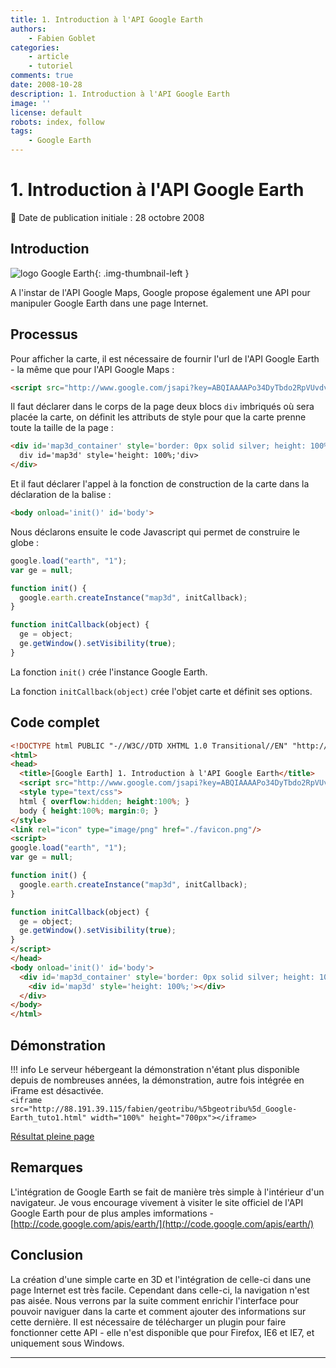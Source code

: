 ```yaml
---
title: 1. Introduction à l'API Google Earth
authors:
    - Fabien Goblet
categories:
    - article
    - tutoriel
comments: true
date: 2008-10-28
description: 1. Introduction à l'API Google Earth
image: ''
license: default
robots: index, follow
tags:
    - Google Earth
---
```


# 1. Introduction à l'API Google Earth

:calendar: Date de publication initiale : 28 octobre 2008

## Introduction

![logo Google Earth](https://cdn.geotribu.fr/img/logos-icones/entreprises_association/google/googleearth.png "logo Google Earth"){: .img-thumbnail-left }

A l'instar de l'API Google Maps, Google propose également une API pour manipuler Google Earth dans une page Internet.  

## Processus

Pour afficher la carte, il est nécessaire de fournir l'url de l'API Google Earth - la même que pour l'API Google Maps :  

```html
<script src="http://www.google.com/jsapi?key=ABQIAAAAPo34DyTbdo2RpVUvdvK1qxTVkAM76o12Ue_ZZqmwjROaqOyBLhQVBCYY9lnsLXH3mdZLo-PWW8Z1DQ"></script>
```

Il faut déclarer dans le corps de la page deux blocs `div` imbriqués où sera placée la carte, on définit les attributs de style pour que la carte prenne toute la taille de la page :  

```html
<div id='map3d_container' style='border: 0px solid silver; height: 100%; width: 100%;'>
  div id='map3d' style='height: 100%;'div>
</div>
```

Et il faut déclarer l'appel à la fonction de construction de la carte dans la déclaration de la balise :  

```html
<body onload='init()' id='body'>
```

Nous déclarons ensuite le code Javascript qui permet de construire le globe :  

```javascript
google.load("earth", "1");
var ge = null;

function init() {
  google.earth.createInstance("map3d", initCallback);
}

function initCallback(object) {
  ge = object;
  ge.getWindow().setVisibility(true);
}
```

La fonction `init()` crée l'instance Google Earth.  

La fonction `initCallback(object)` crée l'objet carte et définit ses options.  

## Code complet

```html
<!DOCTYPE html PUBLIC "-//W3C//DTD XHTML 1.0 Transitional//EN" "http://www.w3.org/TR/xhtml1/DTD/xhtml1-transitional.dtd">
<html>
<head>
  <title>[Google Earth] 1. Introduction à l'API Google Earth</title>
  <script src="http://www.google.com/jsapi?key=ABQIAAAAPo34DyTbdo2RpVUvdvK1qxTVkAM76o12Ue_ZZqmwjROaqOyBLhQVBCYY9lnsLXH3mdZLo-PWW8Z1DQ"></script>
  <style type="text/css">
  html { overflow:hidden; height:100%; }
  body { height:100%; margin:0; }
</style>
<link rel="icon" type="image/png" href="./favicon.png"/>
<script>
google.load("earth", "1");
var ge = null;

function init() {
  google.earth.createInstance("map3d", initCallback);
}

function initCallback(object) {
  ge = object;
  ge.getWindow().setVisibility(true);
}
</script>
</head>
<body onload='init()' id='body'>
  <div id='map3d_container' style='border: 0px solid silver; height: 100%; width: 100%;'>
    <div id='map3d' style='height: 100%;'></div>
  </div>
</body>
</html>
```  

## Démonstration

!!! info
    Le serveur hébergeant la démonstration n'étant plus disponible depuis de nombreuses années, la démonstration, autre fois intégrée en iFrame est désactivée.  
    `<iframe src="http://88.191.39.115/fabien/geotribu/%5bgeotribu%5d_Google-Earth_tuto1.html" width="100%" height="700px"></iframe>`

[Résultat pleine page](http://88.191.39.115/fabien/geotribu/%5bgeotribu%5d_Google-Earth_tuto1.html)

## Remarques

L'intégration de Google Earth se fait de manière très simple à l'intérieur d'un navigateur.
Je vous encourage vivement à visiter le site officiel de l'API Google Earth pour de plus amples imformations - [http://code.google.com/apis/earth/](http://code.google.com/apis/earth/)

## Conclusion

La création d'une simple carte en 3D et l'intégration de celle-ci dans une page Internet est très facile.
Cependant dans celle-ci, la navigation n'est pas aisée.
Nous verrons par la suite comment enrichir l'interface pour pouvoir naviguer dans la carte et comment ajouter des informations sur cette dernière.
Il est nécessaire de télécharger un plugin pour faire fonctionner cette API - elle n'est disponible que pour Firefox, IE6 et IE7, et uniquement sous Windows.

----

<!-- geotribu:authors-block -->
